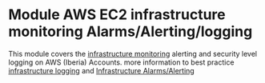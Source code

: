 # Module AWS EC2 infrastructure monitoring Alarms/Alerting/logging
This module covers the [infrastructure monitoring](https://github.com/Iberia-Ent/software-engineering--best-practices--monitoring/blob/main/infrastructure--monitoring.md) alerting and security level logging on AWS (Iberia) Accounts. 
more information to best practice [infrastructure logging](https://github.com/Iberia-Ent/software-engineering--best-practices--monitoring/blob/main/README.md)
and [Infrastructure Alarms/Alerting](https://github.com/Iberia-Ent/software-engineering--best-practices--monitoring/blob/main/infrastructure--alerts.md)


